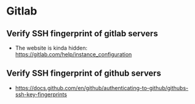 # Gitlab

## Verify SSH fingerprint of gitlab servers

- The website is kinda hidden: <https://gitlab.com/help/instance_configuration>

## Verify SSH fingerprint of github servers

- <https://docs.github.com/en/github/authenticating-to-github/githubs-ssh-key-fingerprints>
